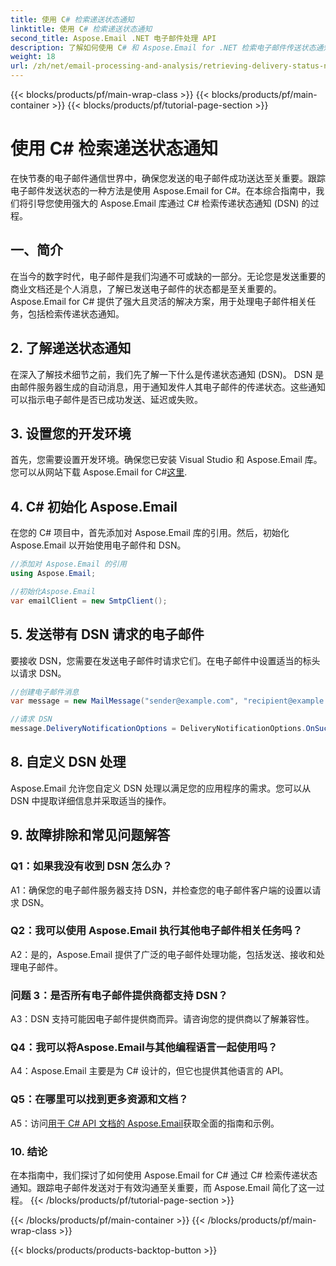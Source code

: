 ```yaml
---
title: 使用 C# 检索递送状态通知
linktitle: 使用 C# 检索递送状态通知
second_title: Aspose.Email .NET 电子邮件处理 API
description: 了解如何使用 C# 和 Aspose.Email for .NET 检索电子邮件传送状态通知。
weight: 18
url: /zh/net/email-processing-and-analysis/retrieving-delivery-status-notifications-with-csharp/
---
```


{{< blocks/products/pf/main-wrap-class >}}
{{< blocks/products/pf/main-container >}}
{{< blocks/products/pf/tutorial-page-section >}}

# 使用 C# 检索递送状态通知


在快节奏的电子邮件通信世界中，确保您发送的电子邮件成功送达至关重要。跟踪电子邮件发送状态的一种方法是使用 Aspose.Email for C#。在本综合指南中，我们将引导您使用强大的 Aspose.Email 库通过 C# 检索传递状态通知 (DSN) 的过程。

## 一、简介

在当今的数字时代，电子邮件是我们沟通不可或缺的一部分。无论您是发送重要的商业文档还是个人消息，了解已发送电子邮件的状态都是至关重要的。 Aspose.Email for C# 提供了强大且灵活的解决方案，用于处理电子邮件相关任务，包括检索传递状态通知。

## 2. 了解递送状态通知

在深入了解技术细节之前，我们先了解一下什么是传递状态通知 (DSN)。 DSN 是由邮件服务器生成的自动消息，用于通知发件人其电子邮件的传递状态。这些通知可以指示电子邮件是否已成功发送、延迟或失败。

## 3. 设置您的开发环境

首先，您需要设置开发环境。确保您已安装 Visual Studio 和 Aspose.Email 库。您可以从网站下载 Aspose.Email for C#[这里](https://www.aspose.com/downloads/email/net).

## 4. C# 初始化 Aspose.Email

在您的 C# 项目中，首先添加对 Aspose.Email 库的引用。然后，初始化 Aspose.Email 以开始使用电子邮件和 DSN。

```csharp
//添加对 Aspose.Email 的引用
using Aspose.Email;

//初始化Aspose.Email
var emailClient = new SmtpClient();
```

## 5. 发送带有 DSN 请求的电子邮件

要接收 DSN，您需要在发送电子邮件时请求它们。在电子邮件中设置适当的标头以请求 DSN。

```csharp
//创建电子邮件消息
var message = new MailMessage("sender@example.com", "recipient@example.com", "Subject", "Body");

//请求 DSN
message.DeliveryNotificationOptions = DeliveryNotificationOptions.OnSuccess | DeliveryNotificationOptions.OnFailure;
```


## 8. 自定义 DSN 处理

Aspose.Email 允许您自定义 DSN 处理以满足您的应用程序的需求。您可以从 DSN 中提取详细信息并采取适当的操作。

## 9. 故障排除和常见问题解答

### Q1：如果我没有收到 DSN 怎么办？
A1：确保您的电子邮件服务器支持 DSN，并检查您的电子邮件客户端的设置以请求 DSN。

### Q2：我可以使用 Aspose.Email 执行其他电子邮件相关任务吗？
A2：是的，Aspose.Email 提供了广泛的电子邮件处理功能，包括发送、接收和处理电子邮件。

### 问题 3：是否所有电子邮件提供商都支持 DSN？
A3：DSN 支持可能因电子邮件提供商而异。请咨询您的提供商以了解兼容性。

### Q4：我可以将Aspose.Email与其他编程语言一起使用吗？
A4：Aspose.Email 主要是为 C# 设计的，但它也提供其他语言的 API。

### Q5：在哪里可以找到更多资源和文档？
 A5：访问[用于 C# API 文档的 Aspose.Email](https://reference.aspose.com/email/net/)获取全面的指南和示例。

### 10. 结论

在本指南中，我们探讨了如何使用 Aspose.Email for C# 通过 C# 检索传递状态通知。跟踪电子邮件发送对于有效沟通至关重要，而 Aspose.Email 简化了这一过程。
{{< /blocks/products/pf/tutorial-page-section >}}

{{< /blocks/products/pf/main-container >}}
{{< /blocks/products/pf/main-wrap-class >}}

{{< blocks/products/products-backtop-button >}}
